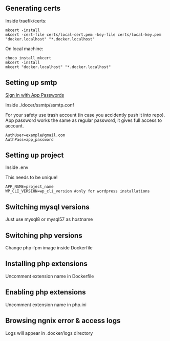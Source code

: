 ## Generating certs
Inside traefik/certs:
```
mkcert -install
mkcert -cert-file certs/local-cert.pem -key-file certs/local-key.pem "docker.localhost" "*.docker.localhost"
```

On local machine:
```
choco install mkcert
mkcert -install
mkcert "docker.localhost" "*.docker.localhost"
```

## Setting up smtp
[Sign in with App Passwords](https://support.google.com/mail/answer/185833?hl=en)

Inside ./docer/ssmtp/ssmtp.conf

For your safety use trash account (in case you accidently push it into repo). App password works the same as regular password, it gives full access to account.
```
AuthUser=example@gmail.com
AuthPass=app_password
```

## Setting up project
Inside .env

This needs to be unique!
```
APP_NAME=project_name
WP_CLI_VERSION=wp_cli_version #only for wordpress installations
```

## Switching mysql versions
Just use mysql8 or mysql57 as hostname

## Switching php versions
Change php-fpm image inside Dockerfile

## Installing php extensions
Uncomment extension name in Dockerfile

## Enabling php extensions
Uncomment extension name in php.ini

## Browsing ngnix error & access logs
Logs will appear in .docker/logs directory